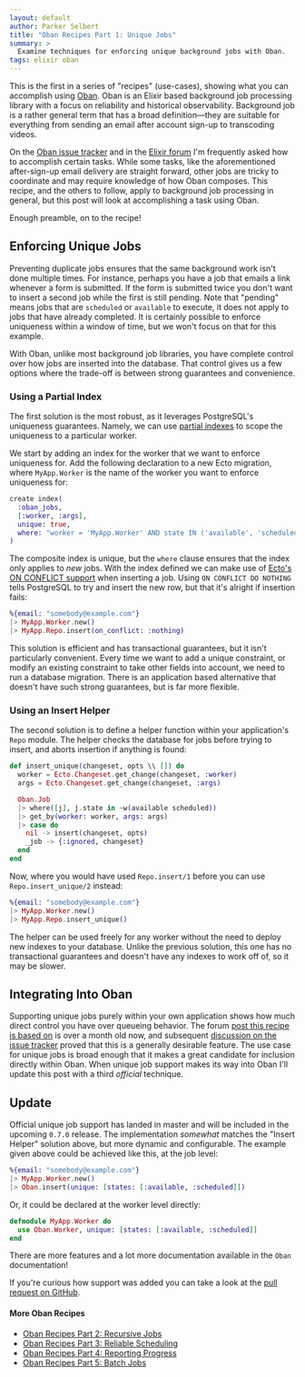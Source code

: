 ```yaml
---
layout: default
author: Parker Selbert
title: "Oban Recipes Part 1: Unique Jobs"
summary: >
  Examine techniques for enforcing unique background jobs with Oban.
tags: elixir oban
---
```


This is the first in a series of "recipes" (use-cases), showing what you can accomplish using [Oban][oban].
Oban is an Elixir based background job processing library with a focus on reliability and historical observability.
Background job is a rather general term that has a broad definition—they are suitable for everything from sending an email after account sign-up to transcoding videos.

On the [Oban issue tracker][oit] and in the [Elixir forum][ef] I'm frequently asked how to accomplish certain tasks.
While some tasks, like the aforementioned after-sign-up email delivery are straight forward, other jobs are tricky to coordinate and may require knowledge of how Oban composes.
This recipe, and the others to follow, apply to background job processing in general, but this post will look at accomplishing a task using Oban.

Enough preamble, on to the recipe!

## Enforcing Unique Jobs

Preventing duplicate jobs ensures that the same background work isn't done multiple times.
For instance, perhaps you have a job that emails a link whenever a form is submitted.
If the form is submitted twice you don't want to insert a second job while the first is still pending.
Note that "pending" means jobs that are `scheduled` or `available` to execute, it does not apply to jobs that have already completed.
It is certainly possible to enforce uniqueness within a window of time, but we won't focus on that for this example.

With Oban, unlike most background job libraries, you have complete control over how jobs are inserted into the database.
That control gives us a few options where the trade-off is between strong guarantees and convenience.

### Using a Partial Index

The first solution is the most robust, as it leverages PostgreSQL's uniqueness guarantees.
Namely, we can use [partial indexes](https://www.postgresql.org/docs/11/indexes-partial.html) to scope the uniqueness to a particular worker.

We start by adding an index for the worker that we want to enforce uniqueness for.
Add the following declaration to a new Ecto migration, where `MyApp.Worker` is the name of the worker you want to enforce uniqueness for:

```elixir
create index(
  :oban_jobs,
  [:worker, :args],
  unique: true,
  where: "worker = 'MyApp.Worker' AND state IN ('available', 'scheduled')"
)
```

The composite index is unique, but the `where` clause ensures that the index only applies to _new_ jobs.
With the index defined we can make use of [Ecto's ON CONFLICT support](https://hexdocs.pm/ecto/3.1.7/Ecto.Repo.html#c:insert/2) when inserting a job.
Using `ON CONFLICT DO NOTHING` tells PostgreSQL to try and insert the new row, but that it's alright if insertion fails:

```elixir
%{email: "somebody@example.com"}
|> MyApp.Worker.new()
|> MyApp.Repo.insert(on_conflict: :nothing)
```

This solution is efficient and has transactional guarantees, but it isn't particularly convenient.
Every time we want to add a unique constraint, or modify an existing constraint to take other fields into account, we need to run a database migration.
There is an application based alternative that doesn't have such strong guarantees, but is far more flexible.

### Using an Insert Helper

The second solution is to define a helper function within your application's `Repo` module.
The helper checks the database for jobs before trying to insert, and aborts insertion if anything is found:

```elixir
def insert_unique(changeset, opts \\ []) do
  worker = Ecto.Changeset.get_change(changeset, :worker)
  args = Ecto.Changeset.get_change(changeset, :args)

  Oban.Job
  |> where([j], j.state in ~w(available scheduled))
  |> get_by(worker: worker, args: args)
  |> case do
    nil -> insert(changeset, opts)
    _job -> {:ignored, changeset}
  end
end
```

Now, where you would have used `Repo.insert/1` before you can use `Repo.insert_unique/2` instead:

```elixir
%{email: "somebody@example.com"}
|> MyApp.Worker.new()
|> MyApp.Repo.insert_unique()
```

The helper can be used freely for any worker without the need to deploy new indexes to your database.
Unlike the previous solution, this one has no transactional guarantees and doesn't have any indexes to work off of, so it may be slower.

## Integrating Into Oban

Supporting unique jobs purely within your own application shows how much direct control you have over queueing behavior.
The forum [post this recipe is based on][post] is over a month old now, and subsequent [discussion on the issue tracker][dit] proved that this is a generally desirable feature.
The use case for unique jobs is broad enough that it makes a great candidate for inclusion directly within Oban.
When unique job support makes its way into Oban I'll update this post with a third *official* technique.

## Update

Official unique job support has landed in master and will be included in the upcoming `0.7.0` release.
The implementation _somewhat_ matches the "Insert Helper" solution above, but more dynamic and configurable.
The example given above could be achieved like this, at the job level:

```elixir
%{email: "somebody@example.com"}
|> MyApp.Worker.new()
|> Oban.insert(unique: [states: [:available, :scheduled]])
```

Or, it could be declared at the worker level directly:

```elixir
defmodule MyApp.Worker do
  use Oban.Worker, unique: [states: [:available, :scheduled]]
end
```

There are more features and a lot more documentation available in the `Oban` documentation!

If you're curious how support was added you can take a look at the [pull request on GitHub][upr].

#### More Oban Recipes

* [Oban Recipes Part 2: Recursive Jobs][part2]
* [Oban Recipes Part 3: Reliable Scheduling][part3]
* [Oban Recipes Part 4: Reporting Progress][part4]
* [Oban Recipes Part 5: Batch Jobs][part5]

[oban]: https://github.com/sorentwo/oban
[oit]: https://github.com/sorentwo/oban/issues
[ef]: https://elixirforum.com/t/oban-reliable-and-observable-job-processing/22449
[post]: https://elixirforum.com/t/oban-reliable-and-observable-job-processing/22449/44
[dit]: https://github.com/sorentwo/oban/issues/27#issuecomment-510827928
[upr]: https://github.com/sorentwo/oban/pull/43
[part2]: /2019/07/22/oban-recipes-part-2-recursive-jobs.html
[part3]: /2019/08/02/oban-recipes-part-3-reliable-scheduling.html
[part4]: /2019/08/21/oban-recipes-part-4-reporting-progress.html
[part5]: /2019/09/17/oban-recipes-part-5-batch-jobs.html
